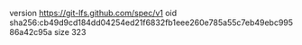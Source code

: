 version https://git-lfs.github.com/spec/v1
oid sha256:cb49d9cd184dd04254ed21f6832fb1eee260e785a55c7eb49ebc99586a42c95a
size 323
